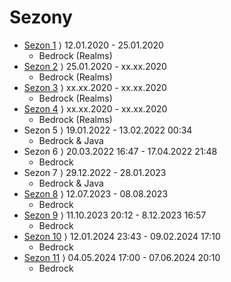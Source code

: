 # Sezony

* [Sezon 1](Sezon%201-4) ⟩ 12.01.2020 - 25.01.2020
    * Bedrock (Realms)
* [Sezon 2](Sezon%201-4) ⟩ 25.01.2020 - xx.xx.2020
    * Bedrock (Realms)
* [Sezon 3](Sezon%201-4) ⟩ xx.xx.2020 - xx.xx.2020
    * Bedrock (Realms)
* [Sezon 4](Sezon%201-4) ⟩ xx.xx.2020 - xx.xx.2020
    * Bedrock (Realms)
* Sezon 5 ⟩ 19.01.2022 - 13.02.2022 00:34
    * Bedrock & Java
* Sezon 6 ⟩ 20.03.2022 16:47 - 17.04.2022 21:48
    * Bedrock
* Sezon 7 ⟩ 29.12.2022 - 28.01.2023
    * Bedrock & Java
* [Sezon 8](Sezon%208) ⟩ 12.07.2023 - 08.08.2023
    * Bedrock
* [Sezon 9](Sezon%209) ⟩ 11.10.2023 20:12 - 8.12.2023 16:57
    * Bedrock
* [Sezon 10](Sezon%2010) ⟩ 12.01.2024 23:43 - 09.02.2024 17:10
    * Bedrock
* [Sezon 11](Sezon%2011) ⟩ 04.05.2024 17:00 - 07.06.2024 20:10
  * Bedrock
